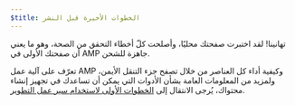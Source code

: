 ```yaml
---
$title: الخطوات الأخيرة قبل النشر
---
```


تهانينا! لقد اختبرت صفحتك محليًا، وأصلحت كلّ أخطاء التحقق من الصحة، وهو ما يعني أن صفحتك الأولى في AMP جاهزة للشحن.

تعرّف على آلية عمل AMP وكيفية أداء كل العناصر من خلال تصفح جزء التنقل الأيمن، ولمزيد من المعلومات العامة بشأن الأدوات التي يمكن أن تساعدك في تجهيز إنشاء محتواك، يُرجى الانتقال إلى [الخطوات الأولى لاستخدام سير عمل التطوير](https://developers.google.com/web/tools/setup/).